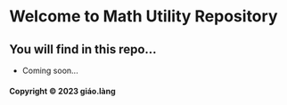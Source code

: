 # Welcome to Math Utility Repository

## You will find in this repo...

* Coming soon...

#### Copyright &#169; 2023 giáo.làng